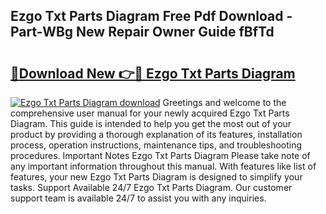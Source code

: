 ## Ezgo Txt Parts Diagram Free Pdf Download - Part-WBg New Repair Owner Guide fBfTd

# <h2><a href="http://dfogg2n.blite.top/?on=Ezgo+Txt+Parts+Diagram">🔗Download New 👉🔴 Ezgo Txt Parts Diagram</a></h2>

[![Ezgo Txt Parts Diagram download](https://i.imgur.com/lujVjoI.png)](http://dfogg2n.blite.top/?on=Ezgo+Txt+Parts+Diagram)
Greetings and welcome to the comprehensive user manual for your newly acquired Ezgo Txt Parts Diagram. This guide is intended to help you get the most out of your product by providing a thorough explanation of its features, installation process, operation instructions, maintenance tips, and troubleshooting procedures. Important Notes Ezgo Txt Parts Diagram Please take note of any important information throughout this manual. With features like list of features, your new Ezgo Txt Parts Diagram is designed to simplify your tasks. Support Available 24/7 Ezgo Txt Parts Diagram. Our customer support team is available 24/7 to assist you with any inquiries.
